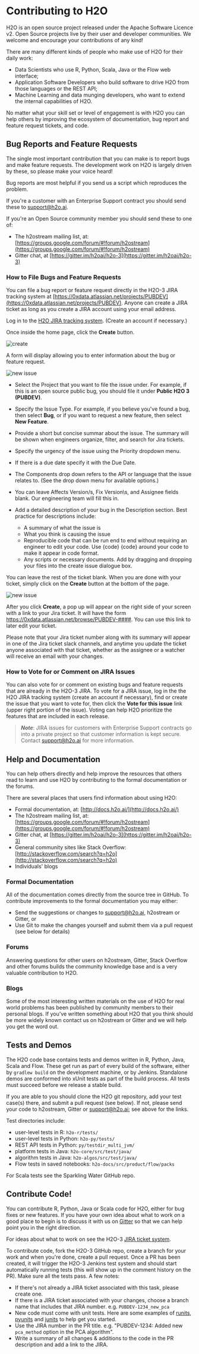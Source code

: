 Contributing to H2O
============================

H2O is an open source project released under the Apache Software Licence v2.  Open Source projects live by their user and developer communities.  We welcome and encourage your contributions of any kind!

There are many different kinds of people who make use of H2O for their daily work: 

* Data Scientists who use R, Python, Scala, Java or the Flow web interface;
* Application Software Developers who build software to drive H2O from those languages or the REST API;
* Machine Learning and data munging developers, who want to extend the internal capabilities of H2O.

No matter what your skill set or level of engagement is with H2O you can help others by improving the ecosystem of documentation, bug report and feature request tickets, and code.

## Bug Reports and Feature Requests

The single most important contribution that you can make is to report bugs and make feature requests.  The development work on H2O is largely driven by these, so please make your voice heard!  

Bug reports are most helpful if you send us a script which reproduces the problem.

If you're a customer with an Enterprise Support contract you should send these to support@h2o.ai.

If you're an Open Source community member you should send these to one of:

* The h2ostream mailing list, at: [https://groups.google.com/forum/#!forum/h2ostream](https://groups.google.com/forum/#!forum/h2ostream)
* Gitter chat, at [https://gitter.im/h2oai/h2o-3](https://gitter.im/h2oai/h2o-3)

### How to File Bugs and Feature Requests

You can file a bug report or feature request directly in the H2O-3 JIRA tracking system at [https://0xdata.atlassian.net/projects/PUBDEV](https://0xdata.atlassian.net/projects/PUBDEV). Anyone can create a JIRA ticket as long as you create a JIRA account using your email address.  

Log in to the [H2O JIRA tracking system](https://0xdata.atlassian.net/projects/PUBDEV). (Create an account if necessary.)

Once inside the home page, click the **Create** button.

 ![create](h2o-docs/src/product/images/jira_create.png)

A form will display allowing you to enter information about the bug or feature request.

 ![new issue](h2o-docs/src/product/images/jira_new_issue.png)

* Select the Project that you want to file the issue under. For example, if this is an open source public bug, you should file it under **Public H2O 3 (PUBDEV)**.
* Specify the Issue Type. For example, if you believe you've found a bug, then select **Bug**, or if you want to request a new feature, then select **New Feature**.
* Provide a short but concise summar about the issue. The summary will be shown when engineers organize, filter, and search for Jira tickets.
* Specify the urgency of the issue using the Priority dropdown menu. 
* If there is a due date specify it with the Due Date.
* The Components drop down refers to the API or language that the issue relates to. (See the drop down menu for available options.)
* You can leave Affects Version/s, Fix Version\s, and Assignee fields blank. Our engineering team will fill this in.
* Add a detailed description of your bug in the Description section. Best practice for descriptions include:

  	* A summary of what the issue is
  	* What you think is causing the issue
  	* Reproducible code that can be run end to end without requiring an engineer to edit your code. Use {code} {code} around your code to make it appear in code format.
  	* Any scripts or necessary documents. Add by dragging and dropping your files into the create issue dialogue box.

You can leave the rest of the ticket blank. When you are done with your ticket, simply click on the **Create** button at the bottom of the page.

 ![new issue](h2o-docs/src/product/images/jira_finished_create.png)

After you click **Create**, a pop up will appear on the right side of your screen with a link to your Jira ticket. It will have the form https://0xdata.atlassian.net/browse/PUBDEV-####. You can use this link to later edit your ticket. 

Please note that your Jira ticket number along with its summary will appear in one of the Jira ticket slack channels, and anytime you update the ticket anyone associated with that ticket, whether as the assignee or a watcher will receive an email with your changes.

### How to Vote for or Comment on JIRA Issues

You can also vote for or comment on existing bugs and feature requests that are already in the H2O-3 JIRA. To vote for a JIRA issue, log in the the H2O JIRA tracking system (create an account if necessary), find or create the issue that you want to vote for, then click the **Vote for this issue** link (upper right portion of the issue). Voting can help H2O prioritize the features that are included in each release. 

>***Note***: JIRA issues for customers with Enterprise Support contracts go into a private project so that customer information is kept secure. Contact support@h2o.ai for more information.


## Help and Documentation

You can help others directly and help improve the resources that others read to learn and use H2O by contributing to the formal documentation or the forums.

There are several places that users find information about using H2O:

* Formal documentation, at: [http://docs.h2o.ai/](http://docs.h2o.ai/)
* The h2ostream mailing list, at: [https://groups.google.com/forum/#!forum/h2ostream](https://groups.google.com/forum/#!forum/h2ostream)
* Gitter chat, at [https://gitter.im/h2oai/h2o-3](https://gitter.im/h2oai/h2o-3)
* General community sites like Stack Overflow: [http://stackoverflow.com/search?q=h2o](http://stackoverflow.com/search?q=h2o)
* Individuals' blogs

### Formal Documentation

All of the documentation comes directly from the source tree in GitHub.  To contribute improvements to the formal documentation you may either:

* Send the suggestions or changes to support@h2o.ai, h2ostream or Gitter, or
* Use Git to make the changes yourself and submit them via a pull request (see below for details)

### Forums

Answering questions for other users on h2ostream, Gitter, Stack Overflow and other forums builds the community knowledge base and is a very valuable contribution to H2O.

### Blogs

Some of the most interesting written materials on the use of H2O for real world problems has been published by community members to their personal blogs.  If you've written something about H2O that you think should be more widely known contact us on h2ostream or Gitter and we will help you get the word out.

## Tests and Demos

The H2O code base contains tests and demos written in R, Python, Java, Scala and Flow.  These get run as part of every build of the software, either by `gradlew build` on the development machine, or by Jenkins.  Standalone demos are conformed into xUnit tests as part of the build process.  All tests must succeed before we release a stable build.

If you are able to you should clone the H2O git repository, add your test case(s) there, and submit a pull request (see below).  If not, please send your code to h2ostream, Gitter or support@h2o.ai; see above for the links.

Test directories include:

* user-level tests in R: `h2o-r/tests/`
* user-level tests in Python: `h2o-py/tests/`
* REST API tests in Python: `py/testdir_multi_jvm/`
* platform tests in Java: `h2o-core/src/test/java/`
* algorithm tests in Java: `h2o-algos/src/test/java/`
* Flow tests in saved notebooks: `h2o-docs/src/product/flow/packs`

For Scala tests see the Sparkling Water GitHub repo.

## Contribute Code!

You can contribute R, Python, Java or Scala code for H2O, either for bug fixes or new features.  If you have your own idea about what to work on a good place to begin is to discuss it with us on [Gitter](https://gitter.im/h2oai/h2o-3) so that we can help point you in the right direction.

For ideas about what to work on see the H2O-3 [JIRA ticket system](https://0xdata.atlassian.net/projects/PUBDEV).

To contribute code, fork the H2O-3 GitHub repo, create a branch for your work and when you're done, create a pull request.  Once a PR has been created, it will trigger the H2O-3 Jenkins test system and should start automatically running tests (this will show up in the comment history on the PR).  Make sure all the tests pass.  A few notes:

* If there's not already a JIRA ticket associated with this task, please create one.
* If there is a JIRA ticket associated with your changes, choose a branch name that includes that JIRA number.  e.g. `PUBDEV-1234_new_pca`
* New code must come with unit tests.  Here are some examples of [runits](https://github.com/h2oai/h2o-3/tree/master/h2o-r/tests), [pyunits](https://github.com/h2oai/h2o-3/tree/master/h2o-py/tests) and [junits](https://github.com/h2oai/h2o-3/tree/master/h2o-algos/src/test/java/hex) to help get you started.
* Use the JIRA number in the PR title.  e.g. "PUBDEV-1234: Added new `pca_method` option in the PCA algorithm".
* Write a summary of all changes & additions to the code in the PR description and add a link to the JIRA.
